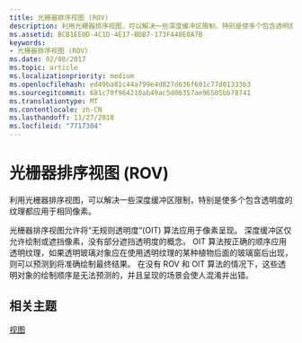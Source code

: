 ```yaml
---
title: 光栅器排序视图 (ROV)
description: 利用光栅器排序视图，可以解决一些深度缓冲区限制，特别是使多个包含透明度的纹理都应用于相同像素。
ms.assetid: BCB1EE0D-4C1D-4E17-BDB7-173F448E0A7B
keywords:
- 光栅器排序视图 (ROV)
ms.date: 02/08/2017
ms.topic: article
ms.localizationpriority: medium
ms.openlocfilehash: ed49ba81c44a799e4d827d636f601c77d01333b3
ms.sourcegitcommit: 681c70f964210ab49ac5d06357ae96505bb78741
ms.translationtype: MT
ms.contentlocale: zh-CN
ms.lasthandoff: 11/27/2018
ms.locfileid: "7717304"
---
```

# <a name="rasterizer-ordered-view-rov"></a>光栅器排序视图 (ROV)


利用光栅器排序视图，可以解决一些深度缓冲区限制，特别是使多个包含透明度的纹理都应用于相同像素。

光栅器排序视图允许将“无规则透明度”(OIT) 算法应用于像素呈现。 深度缓冲区仅允许绘制或遮挡像素，没有部分遮挡透明度的概念。 OIT 算法按正确的顺序应用透明纹理，如果透明玻璃对象应在使用透明纹理的某种植物后面的玻璃窗后出现，则可以预测到将准确绘制最终结果。 在没有 ROV 和 OIT 算法的情况下，这些透明对象的绘制顺序是无法预测的，并且呈现的场景会使人混淆并出错。

## <a name="span-idrelated-topicsspanrelated-topics"></a><span id="related-topics"></span>相关主题


[视图](views.md)

 

 




